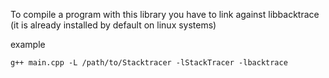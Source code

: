 To compile a program with this library you have to link against libbacktrace (it is already installed by default on linux systems)

example

```
g++ main.cpp -L /path/to/Stacktracer -lStackTracer -lbacktrace

```

